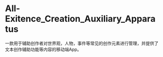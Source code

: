 # All-Exitence_Creation_Auxiliary_Apparatus
一款用于辅助创作者对世界观，人物，事件等常见的创作元素进行管理，并提供了文本创作辅助功能等内容的移动端App。
